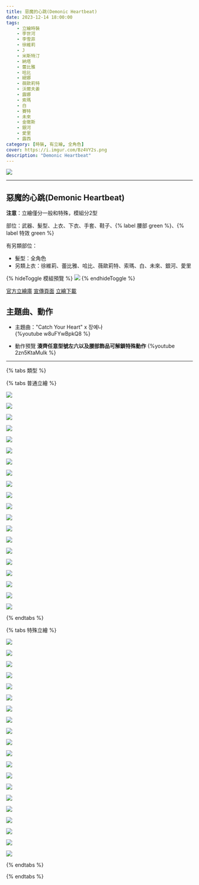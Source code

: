 ```yaml
---
title: 惡魔的心跳(Demonic Heartbeat)
date: 2023-12-14 18:00:00
tags:
    - 立繪時裝
    - 李世河
    - 李雪菲
    - 徐維莉
    - J
    - 米斯特汀
    - 納塔
    - 蕾比雅
    - 哈比
    - 緹娜
    - 薇歐莉特
    - 沃爾夫姜
    - 露娜
    - 索瑪
    - 白
    - 賽特
    - 未來
    - 金徹斯
    - 銀河
    - 愛里
    - 露西
category: [時裝, 有立繪, 全角色]
cover: https://i.imgur.com/Bz4VY2s.png
description: "Demonic Heartbeat"
---
```


![](https://i.imgur.com/Bz4VY2s.png)

---
## 惡魔的心跳(Demonic Heartbeat)

**注意**：立繪僅分一般和特殊，模組分2型

部位：武器、髮型、上衣、下衣、手套、鞋子、{% label 腰部 green %}、{% label 特效 green %}

有另類部位：
- 髮型：全角色
- 另類上衣：徐維莉、蕾比雅、哈比、薇歐莉特、索瑪、白、未來、銀河、愛里

{% hideToggle 模組預覽 %}
![](https://imgur.com/D83Y5yXh.png)
{% endhideToggle %}


[官方立繪庫](https://closers.nexon.com/Pds/FanSiteKit)
[宣傳頁面](https://closers.nexon.com/Events2023/0420/Costume)
[立繪下載](https://closers.vod.nexoncdn.co.kr/site/fansitekit/Closers_FansiteKit_DemonicHeartbeat_292178590B387BE2.zip)


## 主題曲、動作

- 主題曲："Catch Your Heart" x 장예나  
{%youtube w8uFYwBpkQ8 %}

- 動作預覽
**湊齊任意型號左六以及腰部飾品可解鎖特殊動作**
{%youtube 2zn5KtaMuIk %}


---

{% tabs 類型 %}
<!-- tab 普通角色立繪-->
{% tabs 普通立繪 %}
<!-- tab 李世河(Seha)-->
[![](https://i.imgur.com/IjlqFnUh.jpg)](https://i.imgur.com/IjlqFnU.jpg)
<!-- endtab -->
<!-- tab 李雪菲(Seulbi)-->
[![](https://i.imgur.com/NipjejUh.jpg)](https://i.imgur.com/NipjejU.jpg)
<!-- endtab -->
<!-- tab 徐維莉(Yuri)-->
[![](https://i.imgur.com/aZDJpDuh.jpg)](https://i.imgur.com/aZDJpDu.jpg)
<!-- endtab -->
<!-- tab J-->
[![](https://i.imgur.com/pRNz3Hjh.jpg)](https://i.imgur.com/pRNz3Hj.jpg)
<!-- endtab -->
<!-- tab 米斯特汀(Tein)-->
[![](https://i.imgur.com/M9UDLQlh.jpg)](https://i.imgur.com/M9UDLQl.jpg)
<!-- endtab -->
<!-- tab 納塔(Nata)-->
[![](https://i.imgur.com/jrNdziSh.jpg)](https://i.imgur.com/jrNdziS.jpg)
<!-- endtab -->
<!-- tab 蕾比雅(Levia)-->
[![](https://i.imgur.com/3wWchHhh.jpg)](https://i.imgur.com/3wWchHh.jpg)
<!-- endtab -->
<!-- tab 哈比(Harpy)-->
[![](https://i.imgur.com/28yWxb9h.jpg)](https://i.imgur.com/28yWxb9.jpg)
<!-- endtab -->
<!-- tab 緹娜(Tina)-->
[![](https://i.imgur.com/XmFyY6eh.jpg)](https://i.imgur.com/XmFyY6e.jpg)
<!-- endtab -->
<!-- tab 薇歐莉特(Violet)-->
[![](https://i.imgur.com/dWGubgQh.jpg)](https://i.imgur.com/dWGubgQ.jpg)
<!-- endtab -->
<!-- tab 沃爾夫姜(Wolfgang)-->
[![](https://i.imgur.com/ND8LQWah.jpg)](https://i.imgur.com/ND8LQWa.jpg)
<!-- endtab -->
<!-- tab 露娜(Luna)-->
[![](https://i.imgur.com/Dd6c6n4h.jpg)](https://i.imgur.com/Dd6c6n4.jpg)
<!-- endtab -->
<!-- tab 索瑪(Soma)-->
[![](https://i.imgur.com/MrHjJDah.jpg)](https://i.imgur.com/MrHjJDa.jpg)
<!-- endtab -->
<!-- tab 白(Bai)-->
[![](https://i.imgur.com/g4AK7aKh.jpg)](https://i.imgur.com/g4AK7aK.jpg)
<!-- endtab -->
<!-- tab 賽特(Seth)-->
[![](https://i.imgur.com/MyZbAdfh.jpg)](https://i.imgur.com/MyZbAdf.jpg)
<!-- endtab -->
<!-- tab 未來(Mirae)-->
[![](https://i.imgur.com/NTTxMalh.jpg)](https://i.imgur.com/NTTxMal.jpg)
<!-- endtab -->
<!-- tab 徹斯(Chulsoo)-->
[![](https://i.imgur.com/R19akpFh.jpg)](https://i.imgur.com/R19akpF.jpg)
<!-- endtab -->
<!-- tab 銀河(Eunha)-->
[![](https://i.imgur.com/AtRR1Nhh.jpg)](https://i.imgur.com/AtRR1Nh.jpg)
<!-- endtab -->
<!-- tab 露西(Lucy)-->
[![](https://i.imgur.com/HHBJbP6h.jpg)](https://i.imgur.com/HHBJbP6.jpg)
<!-- endtab -->
<!-- tab 愛里(Aeri)-->
[![](https://i.imgur.com/Q775FAGh.jpg)](https://i.imgur.com/Q775FAG.jpg)
<!-- endtab -->
{% endtabs %}
<!-- endtab -->

<!-- tab 特殊角色立繪-->
{% tabs 特殊立繪 %}
<!-- tab 李世河(Seha)-->
[![](https://i.imgur.com/eqTWFvsh.jpg)](https://i.imgur.com/eqTWFvs.jpg)
<!-- endtab -->
<!-- tab 李雪菲(Seulbi)-->
[![](https://i.imgur.com/g29LVWkh.jpg)](https://i.imgur.com/g29LVWk.jpg)
<!-- endtab -->
<!-- tab 徐維莉(Yuri)-->
[![](https://i.imgur.com/iLxcVAkh.jpg)](https://i.imgur.com/iLxcVAk.jpg)
<!-- endtab -->
<!-- tab J-->
[![](https://i.imgur.com/hiKDXhXh.jpg)](https://i.imgur.com/hiKDXhX.jpg)
<!-- endtab -->
<!-- tab 米斯特汀(Tein)-->
[![](https://i.imgur.com/4Z4Ho5Zh.jpg)](https://i.imgur.com/4Z4Ho5Z.jpg)
<!-- endtab -->
<!-- tab 納塔(Nata)-->
[![](https://i.imgur.com/Z7su9wwh.jpg)](https://i.imgur.com/Z7su9ww.jpg)
<!-- endtab -->
<!-- tab 蕾比雅(Levia)-->
[![](https://i.imgur.com/VNVRVF0h.jpg)](https://i.imgur.com/VNVRVF0.jpg)
<!-- endtab -->
<!-- tab 哈比(Harpy)-->
[![](https://i.imgur.com/Cr69vKQh.jpg)](https://i.imgur.com/Cr69vKQ.jpg)
<!-- endtab -->
<!-- tab 緹娜(Tina)-->
[![](https://i.imgur.com/FTMzFBkh.jpg)](https://i.imgur.com/FTMzFBk.jpg)
<!-- endtab -->
<!-- tab 薇歐莉特(Violet)-->
[![](https://i.imgur.com/W1pL433h.jpg)](https://i.imgur.com/W1pL433.jpg)
<!-- endtab -->
<!-- tab 沃爾夫姜(Wolfgang)-->
[![](https://i.imgur.com/Wf4Elfoh.jpg)](https://i.imgur.com/Wf4Elfo.jpg)
<!-- endtab -->
<!-- tab 露娜(Luna)-->
[![](https://i.imgur.com/CgmBhgch.jpg)](https://i.imgur.com/CgmBhgc.jpg)
<!-- endtab -->
<!-- tab 索瑪(Soma)-->
[![](https://i.imgur.com/FCF0oGLh.jpg)](https://i.imgur.com/FCF0oGL.jpg)
<!-- endtab -->
<!-- tab 白(Bai)-->
[![](https://i.imgur.com/Hh1W9KAh.jpg)](https://i.imgur.com/Hh1W9KA.jpg)
<!-- endtab -->
<!-- tab 賽特(Seth)-->
[![](https://i.imgur.com/YjSuB9yh.jpg)](https://i.imgur.com/YjSuB9y.jpg)
<!-- endtab -->
<!-- tab 未來(Mirae)-->
[![](https://i.imgur.com/dklZ2xZh.jpg)](https://i.imgur.com/dklZ2xZ.jpg)
<!-- endtab -->
<!-- tab 徹斯(Chulsoo)-->
[![](https://i.imgur.com/FQYDXZYh.jpg)](https://i.imgur.com/FQYDXZY.jpg)
<!-- endtab -->
<!-- tab 銀河(Eunha)-->
[![](https://i.imgur.com/On4HgrCh.jpg)](https://i.imgur.com/On4HgrC.jpg)
<!-- endtab -->
<!-- tab 露西(Lucy)-->
[![](https://i.imgur.com/yYo9qoQh.jpg)](https://i.imgur.com/yYo9qoQ.jpg)
<!-- endtab -->
<!-- tab 愛里(Aeri)-->
[![](https://i.imgur.com/I2AUs0dh.jpg)](https://i.imgur.com/I2AUs0d.jpg)
<!-- endtab -->
{% endtabs %}
<!-- endtab -->

{% endtabs %}